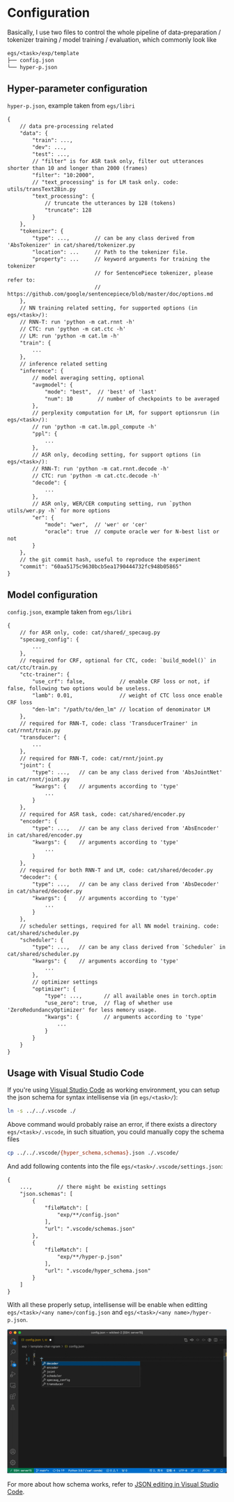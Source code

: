 # Configuration

Basically, I use two files to control the whole pipeline of data-preparation / tokenizer training / model training / evaluation, which commonly look like

```
egs/<task>/exp/template
├── config.json
└── hyper-p.json
```

## Hyper-parameter configuration

`hyper-p.json`, example taken from `egs/libri`

```
{
    // data pre-processing related
    "data": {
        "train": ...,
        "dev": ...,
        "test": ...,
        // "filter" is for ASR task only, filter out utterances shorter than 10 and longer than 2000 (frames)
        "filter": "10:2000",
        // "text_processing" is for LM task only. code: utils/transText2Bin.py
        "text_processing": {
            // truncate the utterances by 128 (tokens)
            "truncate": 128
        }
    },
    "tokenizer": {
        "type": ...,        // can be any class derived from 'AbsTokenizer' in cat/shared/tokenizer.py
        "location": ...     // Path to the tokenizer file.
        "property": ...     // keyword arguments for training the tokenizer
                            // for SentencePiece tokenizer, please refer to:
                            // https://github.com/google/sentencepiece/blob/master/doc/options.md
    },
    // NN training related setting, for supported options (in egs/<task>/):
    // RNN-T: run 'python -m cat.rnnt -h'
    // CTC: run 'python -m cat.ctc -h'
    // LM: run 'python -m cat.lm -h'
    "train": {
        ...
    },
    // inference related setting
    "inference": {
        // model averaging setting, optional
        "avgmodel": {
            "mode": "best",  // 'best' of 'last'
            "num": 10        // number of checkpoints to be averaged
        },
        // perplexity computation for LM, for support optionsrun (in egs/<task>/):
        // run 'python -m cat.lm.ppl_compute -h'
        "ppl": {
            ...
        },
        // ASR only, decoding setting, for support options (in egs/<task>/):
        // RNN-T: run 'python -m cat.rnnt.decode -h'
        // CTC: run 'python -m cat.ctc.decode -h'
        "decode": {
            ...
        },
        // ASR only, WER/CER computing setting, run `python utils/wer.py -h` for more options
        "er": {
            "mode": "wer",  // 'wer' or 'cer'
            "oracle": true  // compute oracle wer for N-best list or not
        }
    },
    // the git commit hash, useful to reproduce the experiment
    "commit": "60aa5175c9630bcb5ea1790444732fc948b05865"
}
```

## Model configuration

`config.json`, example taken from `egs/libri`

```
{
    // for ASR only, code: cat/shared/_specaug.py
    "specaug_config": {
        ...
    },
    // required for CRF, optional for CTC, code: `build_model()` in cat/ctc/train.py
    "ctc-trainer": {
        "use_crf": false,           // enable CRF loss or not, if false, following two options would be useless.
        "lamb": 0.01,               // weight of CTC loss once enable CRF loss
        "den-lm": "/path/to/den_lm" // location of denominator LM
    },
    // required for RNN-T, code: class 'TransducerTrainer' in cat/rnnt/train.py
    "transducer": {
        ...
    },
    // required for RNN-T, code: cat/rnnt/joint.py
    "joint": {
        "type": ...,   // can be any class derived from 'AbsJointNet' in cat/rnnt/joint.py
        "kwargs": {    // arguments according to 'type'
            ...
        }
    },
    // required for ASR task, code: cat/shared/encoder.py
    "encoder": {
        "type": ...,   // can be any class derived from 'AbsEncoder' in cat/shared/encoder.py
        "kwargs": {    // arguments according to 'type'
            ...
        }
    },
    // required for both RNN-T and LM, code: cat/shared/decoder.py 
    "decoder": {
        "type": ...,   // can be any class derived from 'AbsDecoder' in cat/shared/decoder.py 
        "kwargs": {    // arguments according to 'type'
            ...
        }
    },
    // scheduler settings, required for all NN model training. code: cat/shared/scheduler.py
    "scheduler": {
        "type": ...,   // can be any class derived from `Scheduler` in cat/shared/scheduler.py
        "kwargs": {    // arguments according to 'type'
            ...
        },
        // optimizer settings
        "optimizer": {
            "type": ...,       // all available ones in torch.optim
            "use_zero": true,  // flag of whether use 'ZeroRedundancyOptimizer' for less memory usage.
            "kwargs": {        // arguments according to 'type'
                ...
            }
        }
    }
}
```

## Usage with Visual Studio Code

If you're using [Visual Studio Code](https://code.visualstudio.com/) as working environment, you can setup the json schema for syntax intellisense via (in `egs/<task>/`):

```bash
ln -s ../../.vscode ./
```

Above command would probably raise an error, if there exists a directory `egs/<task>/.vscode`, in such situation, you could manually copy the schema files

```bash
cp ../../.vscode/{hyper_schema,schemas}.json ./.vscode/
```

And add following contents into the file `egs/<task>/.vscode/settings.json`:

```
{
    ...,        // there might be existing settings
    "json.schemas": [
        {
            "fileMatch": [
                "exp/**/config.json"
            ],
            "url": ".vscode/schemas.json"
        },
        {
            "fileMatch": [
                "exp/**/hyper-p.json"
            ],
            "url": ".vscode/hyper_schema.json"
        }
    ]
}
```

With all these properly setup, intellisense will be enable when editting `egs/<task>/<any name>/config.json` and `egs/<task>/<any name>/hyper-p.json`.

<img src="assets/intellisense.gif" width=800px/>

For more about how schema works, refer to [JSON editing in Visual Studio Code](https://code.visualstudio.com/docs/languages/json).
